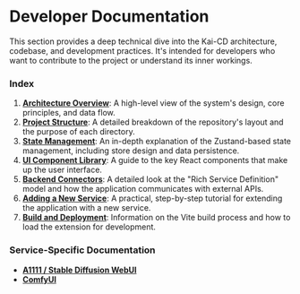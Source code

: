 # Developer Documentation

This section provides a deep technical dive into the Kai-CD architecture, codebase, and development practices. It's intended for developers who want to contribute to the project or understand its inner workings.

### Index

1.  [**Architecture Overview**](./01_Architecture_Overview.md): A high-level view of the system's design, core principles, and data flow.
2.  [**Project Structure**](./02_Project_Structure.md): A detailed breakdown of the repository's layout and the purpose of each directory.
3.  [**State Management**](./03_State_Management.md): An in-depth explanation of the Zustand-based state management, including store design and data persistence.
4.  [**UI Component Library**](./04_UI_Component_Library.md): A guide to the key React components that make up the user interface.
5.  [**Backend Connectors**](./05_Backend_Connectors.md): A detailed look at the "Rich Service Definition" model and how the application communicates with external APIs.
6.  [**Adding a New Service**](./06_Adding_A_New_Service.md): A practical, step-by-step tutorial for extending the application with a new service.
7.  [**Build and Deployment**](./07_Build_And_Deployment.md): Information on the Vite build process and how to load the extension for development.

### Service-Specific Documentation

-   [**A1111 / Stable Diffusion WebUI**](./services/a1111.md)
-   [**ComfyUI**](./services/comfyui.md)
